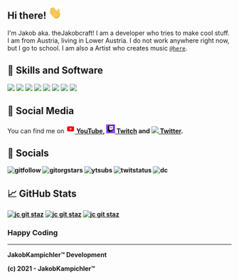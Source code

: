 ## Hi there! <img src="https://github.com/jkampich1411/jkampich1411/blob/main/gif/wave.gif" width="30px">
I'm Jakob aka. theJakobcraft! I am a developer who tries to make cool stuff. I am from Austria, living in Lower Austria. I do not work anywhere right now, but I go to school. I am also a Artist who creates music [`@here`](https://open.spotify.com/artist/4HrpPCrSX7RWy5MOxSvHzy).

## 🔧 Skills and Software
![](https://img.shields.io/badge/OS-Windows-informational?style=flat&logo=windows&logoColor=black&color=2bbc8a&style=for-the-badge)
![](https://img.shields.io/badge/OS-Linux-informational?style=flat&logo=linux&logoColor=black&color=2bbc8a&style=for-the-badge)
![](https://img.shields.io/badge/Editor-Visual_Studio_Code-informational?style=flat&logo=visual-studio-code&logoColor=black&color=2bbc8a&style=for-the-badge)
![](https://img.shields.io/badge/Code-JavaScript-informational?style=flat&logo=javascript&logoColor=black&color=2bbc8a&style=for-the-badge)
![](https://img.shields.io/badge/Code-Python-informational?style=flat&logo=python&logoColor=black&color=2bbc8a&style=for-the-badge)
![](https://img.shields.io/badge/Shell-Bash-informational?style=flat&logo=gnu-bash&logoColor=black&color=2bbc8a&style=for-the-badge)
![](https://img.shields.io/badge/Shell-CMD-informational?style=flat&logo=gnu-bash&logoColor=black&color=2bbc8a&style=for-the-badge)
![](https://img.shields.io/badge/Tools-Docker-informational?style=flat&logo=docker&logoColor=black&color=2bbc8a&style=for-the-badge)

## 📱 Social Media
You can find me on 
<a href=[1]><img src="https://github.com/jkampich1411/jkampich1411/blob/main/img/ytimg.png" width="20px"><b> YouTube<b></a>,
<a href=[2]><img src="https://github.com/jkampich1411/jkampich1411/blob/main/img/twimg.png" width="20px"><b> Twitch<b></a> and
<a href=[3]><img src="http://i.imgur.com/wWzX9uB.png" width="25px"><b> Twitter<b></a>.

## 📱 Socials
![gitfollow](https://img.shields.io/github/followers/jkampich1411?logo=github&style=for-the-badge)
![gitorgstars](https://img.shields.io/github/stars/thejakobcraft?label=Org%20Stars&logo=github&style=for-the-badge)
![ytsubs](https://img.shields.io/youtube/channel/subscribers/UCByPPfZxufy_-vBIDzhnYVg?logo=youtube&style=for-the-badge)
![twitstatus](https://img.shields.io/twitch/status/thejakobcraft?logo=twitch&style=for-the-badge)
![dc](https://img.shields.io/discord/510412740364599317?label=Discord&logo=discord&style=for-the-badge)

## &#x1f4c8; GitHub Stats
[![jc git staz](https://github-readme-stats.vercel.app/api?username=jkampich1411&show_icons=true&theme=synthwave&hide_border=true&count_private=true)](https://thejakobcraft.xyz)
[![jc git staz](https://github-readme-stats.vercel.app/api/top-langs/?username=jkampich1411&theme=synthwave&hide_border=true&langs_count=3&exclude-repo=jcquest_bs)](https://thejakobcraft.xyz)
[![jc git staz](https://github-readme-stats.vercel.app/api/pin/?username=jkampich1411&repo=jbot&show_owner=true&theme=synthwave&hide_border=true)](https://thejakobcraft.xyz)


### Happy Coding
***
JakobKampichler™ Development

(c) 2021 - JakobKampichler™

<!--LINX-->
[1]: https://youtube.com/thejakobcraft
[2]: https://twitch.tv/thejakobcrafttv
[3]: https://twitter.com/thejakobcraft


<!--
**jkampich1411/jkampich1411** is a ✨ _special_ ✨ repository because its `README.md` (this file) appears on your GitHub profile.
-->
